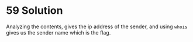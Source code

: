 # 59 Solution
Analyzing the contents, gives the ip address of the sender, and using `whois` gives us the sender name which is the flag.
